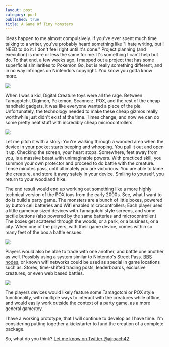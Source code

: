```yaml
---
layout: post
category: post
published: true
title: A Game Of Tiny Monsters
---
```

Ideas happen to me almost compulsively. If you've ever spent much time talking to a writer, you've probably heard something like "I hate writing, but I NEED to do it. I don't feel right until it's done." Project planning (and execution) is more or less the same for me. It's something I can't help but do. To that end, a few weeks ago, I mapped out a project that has some superficial similarities to Pokemon Go, but is really something different, and in no way infringes on Nintendo's copyright. You know you gotta know more. 

![](https://i.ytimg.com/vi/44kMEO39Bu0/maxresdefault.jpg)

When I was a kid, Digital Creature toys were all the rage. Between Tamagotchi, Digimon, Pokemon, Scannerz, POX, and the rest of the cheap handheld gadgets, it was like everyone wanted a piece of the pie. Unfortunately, the technology needed to make these cheap gizmos really worthwhile just didn't exist at the time. Times change, and now we can do some pretty neat stuff with incredibly cheap microcontrollers. 

![](http://toys.gustoz.com/images/POX-blue.jpg)

Let me pitch it with a story: You're walking through a wooded area when the device in your pocket starts beeping and whooping. You pull it out and open it up. Checking the screen, your heart stops. Somewhere, feet away from you, is a massive beast with unimaginable powers. With practiced skill, you summon your own protector and proceed to do battle with the creature. Tense minutes pass, until ultimately you are victorious. You are able to tame the creature, and store it away safely in your device. Smiling to yourself, you return to your woodland hike. 


The end result would end up working out something like a more highly technical version of the POX toys from the early 2000s. See, what I want to do is build a party game. The monsters are a bunch of little boxes, powered by button cell batteries and Wifi enabled microcontrollers; Each player uses a little gameboy sized devices with Tamagotchi style screens, and some tactile buttons (also powered by the same batteries and microcontroller.) The boxes get scattered through the woods, or a park, or a business, or a city. When one of the players, with their game device, comes within so many feet of the box a battle ensues. 

![](http://www.cnx-software.com/wp-content/uploads/2014/08/ESP8266_Wi-Fi_Module.jpg)

Players would also be able to trade with one another, and battle one another as well. Possibly using a system similar to Nintendo's Street Pass. [BBS nodes](http://ajroach42.github.io/a-modern-bbs/), or known wifi networks could be used as special in game locations such as: Stores, time-shifted trading posts, leaderboards, exclusive creatures, or even web based battles. 

![](https://i.kinja-img.com/gawker-media/image/upload/s--9zW0v9mv--/c_scale,fl_progressive,q_80,w_800/18yiv7yxbn9kljpg.jpg)

The players devices would likely feature some Tamagotchi or POX style functionality, with multiple ways to interact with the creatures while offline, and would easily work outside the context of a party game, as a more general game/toy. 

 
I have a working prototype, that I will continue to develop as I have time. I'm considering putting together a kickstarter to fund the creation of a complete package. 

So, what do you think? [Let me know on Twitter @ajroach42](http://twitter.com/ajroach42).


